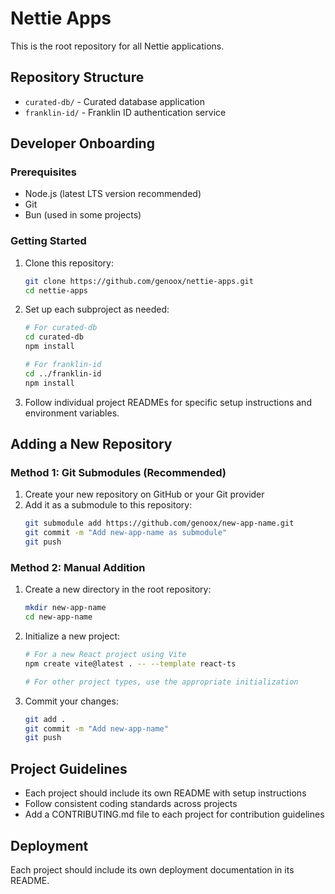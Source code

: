 # Nettie Apps

This is the root repository for all Nettie applications.

## Repository Structure

- `curated-db/` - Curated database application
- `franklin-id/` - Franklin ID authentication service

## Developer Onboarding

### Prerequisites

- Node.js (latest LTS version recommended)
- Git
- Bun (used in some projects)

### Getting Started

1. Clone this repository:
   ```bash
   git clone https://github.com/genoox/nettie-apps.git
   cd nettie-apps
   ```

2. Set up each subproject as needed:
   ```bash
   # For curated-db
   cd curated-db
   npm install
   
   # For franklin-id
   cd ../franklin-id
   npm install
   ```

3. Follow individual project READMEs for specific setup instructions and environment variables.

## Adding a New Repository

### Method 1: Git Submodules (Recommended)

1. Create your new repository on GitHub or your Git provider
2. Add it as a submodule to this repository:
   ```bash
   git submodule add https://github.com/genoox/new-app-name.git
   git commit -m "Add new-app-name as submodule"
   git push
   ```

### Method 2: Manual Addition

1. Create a new directory in the root repository:
   ```bash
   mkdir new-app-name
   cd new-app-name
   ```

2. Initialize a new project:
   ```bash
   # For a new React project using Vite
   npm create vite@latest . -- --template react-ts
   
   # For other project types, use the appropriate initialization
   ```

3. Commit your changes:
   ```bash
   git add .
   git commit -m "Add new-app-name"
   git push
   ```

## Project Guidelines

- Each project should include its own README with setup instructions
- Follow consistent coding standards across projects
- Add a CONTRIBUTING.md file to each project for contribution guidelines

## Deployment

Each project should include its own deployment documentation in its README.